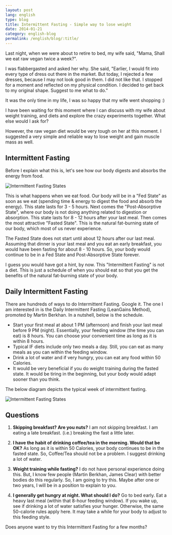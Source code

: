 ```yaml
---
layout: post
lang: english
type: blog
title: Intermittent Fasting - Simple way to lose weight
date: 2014-01-21
category: english-blog
permalink: /english/blog/:title/
---
```


Last night, when we were about to retire to bed, my wife said, "Mama, Shall we eat raw vegan twice a week?".

I was flabbergasted and asked her why. She said, "Earlier, I would fit into every type of dress out there in the market. But today, I rejected a few dresses, because I may not look good in them. I did not like that. I stopped for a moment and reflected on my physical condition. I decided to get back to my original shape. Suggest to me what to do."

It was the only time in my life, I was so happy that my wife went shopping :)

I have been waiting for this moment where I can discuss with my wife about weight training, and diets and explore the crazy experiments together. What else would I ask for?

However, the raw vegan diet would be very tough on her at this moment. I suggested a very simple and reliable way to lose weight and gain muscle mass as well.

## Intermittent Fasting

Before I explain what this is, let's see how our body digests and absorbs the energy from food.

![Intermittent Fasting States]({{site[include.lang][include.type].downloads}}/intermittent-fasting-states.jpg)

This is what happens when we eat food. Our body will be in a "Fed State" as soon as we eat (spending time & energy to digest the food and absorb the energy). This state lasts for 3 - 5 hours. Next comes the "Post-Absorptive State", where our body is not doing anything related to digestion or absorption. This state lasts for 8 - 12 hours after your last meal. Then comes the most attractive "Fasted State". This is the natural fat-burning state of our body, which most of us never experience.

The Fasted State does not start until about 12 hours after our last meal. Assuming that dinner is your last meal and you eat an early breakfast, you would have been fasting for about 8 - 10 hours. So, your body would continue to be in a Fed State and Post-Absorptive State forever.

I guess you would have got a hint, by now. This "Intermittent Fasting" is not a diet. This is just a schedule of when you should eat so that you get the benefits of the natural fat-burning state of your body.

## Daily Intermittent Fasting

There are hundreds of ways to do Intermittent Fasting. Google it. The one I am interested in is the Daily Intermittent Fasting (LeanGains Method), promoted by Martin Berkhan. In a nutshell, below is the schedule.

* Start your first meal at about 1 PM (afternoon) and finish your last meal before 9 PM (night). Essentially, your feeding window (the time you can eat) is 8 hours. You can choose your convenient time as long as it is within 8 hours.
* Typical IF diets include only two meals a day. Still, you can eat as many meals as you can within the feeding window.
* Drink a lot of water and if very hungry, you can eat any food within 50 Calories.
* It would be very beneficial if you do weight training during the fasted state. It would be tiring in the beginning, but your body would adapt sooner than you think.

The below diagram depicts the typical week of intermittent fasting.

![Intermittent Fasting States]({{site[include.lang][include.type].downloads}}/leangains-daily-intermittent-fasting.jpg)

## Questions

1) **Skipping breakfast? Are you nuts?**
I am not skipping breakfast. I am eating a late breakfast. (i.e.) breaking the fast a little later.

2) **I have the habit of drinking coffee/tea in the morning. Would that be OK?**
As long as it is within 50 Calories, your body continues to be in the fasted state. So, Coffee/Tea should not be a problem. I suggest drinking a lot of water.

3) **Weight training while fasting?**
I do not have personal experience doing this. But, I know few people (Martin Berkhan, James Clear) with better bodies do this regularly. So, I am going to try this. Maybe after one or two years, I will be in a position to explain to you.

4) **I generally get hungry at night. What should I do?**
Go to bed early. Eat a heavy last meal (within that 8-hour feeding window). If you wake up, see if drinking a lot of water satisfies your hunger. Otherwise, the same 50-calorie rules apply here. It may take a while for your body to adjust to this feeding style.

Does anyone want to try this Intermittent Fasting for a few months?

